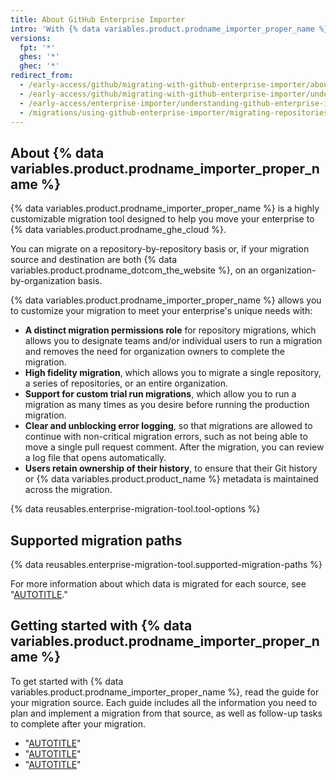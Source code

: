 ```yaml
---
title: About GitHub Enterprise Importer
intro: 'With {% data variables.product.prodname_importer_proper_name %}, you can migrate your enterprise to {% data variables.product.prodname_ghe_cloud %} from various sources.'
versions:
  fpt: '*'
  ghes: '*'
  ghec: '*'
redirect_from:
  - /early-access/github/migrating-with-github-enterprise-importer/about-github-enterprise-importer
  - /early-access/github/migrating-with-github-enterprise-importer/understanding-github-enterprise-importer/about-github-enterprise-importer
  - /early-access/enterprise-importer/understanding-github-enterprise-importer/about-github-enterprise-importer
  - /migrations/using-github-enterprise-importer/migrating-repositories-with-github-enterprise-importer
---
```


## About {% data variables.product.prodname_importer_proper_name %}

{% data variables.product.prodname_importer_proper_name %} is a highly customizable migration tool designed to help you move your enterprise to {% data variables.product.prodname_ghe_cloud %}.

You can migrate on a repository-by-repository basis or, if your migration source and destination are both {% data variables.product.prodname_dotcom_the_website %}, on an organization-by-organization basis.

{% data variables.product.prodname_importer_proper_name %} allows you to customize your migration to meet your enterprise's unique needs with:
- **A distinct migration permissions role** for repository migrations, which allows you to designate teams and/or individual users to run a migration and removes the need for organization owners to complete the migration.
- **High fidelity migration**, which allows you to migrate a single repository, a series of repositories, or an entire organization.
- **Support for custom trial run migrations**, which allow you to run a migration as many times as you desire before running the production migration.
- **Clear and unblocking error logging**, so that migrations are allowed to continue with non-critical migration errors, such as not being able to move a single pull request comment. After the migration, you can review a log file that opens automatically.
- **Users retain ownership of their history**, to ensure that their Git history or {% data variables.product.product_name %} metadata is maintained across the migration.

{% data reusables.enterprise-migration-tool.tool-options %}

## Supported migration paths

{% data reusables.enterprise-migration-tool.supported-migration-paths %}

For more information about which data is migrated for each source, see "[AUTOTITLE](/migrations/using-github-enterprise-importer/understanding-github-enterprise-importer/migration-support-for-github-enterprise-importer)."

## Getting started with {% data variables.product.prodname_importer_proper_name %}

To get started with {% data variables.product.prodname_importer_proper_name %}, read the guide for your migration source. Each guide includes all the information you need to plan and implement a migration from that source, as well as follow-up tasks to complete after your migration.

- "[AUTOTITLE](/migrations/using-github-enterprise-importer/migrating-from-azure-devops-to-github-enterprise-cloud/overview-of-a-migration-from-azure-devops-to-github-enterprise-cloud)"
- "[AUTOTITLE](/migrations/using-github-enterprise-importer/migrating-from-bitbucket-server-to-github-enterprise-cloud/overview-of-a-migration-from-bitbucket-server-to-github-enterprise-cloud)"
- "[AUTOTITLE](/migrations/using-github-enterprise-importer/migrating-between-github-products/overview-of-a-migration-between-github-products)"
